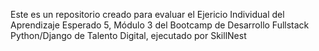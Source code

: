 Este es un repositorio creado para evaluar el Ejericio Individual del Aprendizaje Esperado 5,
Módulo 3 del Bootcamp de Desarrollo Fullstack Python/Django de Talento Digital, ejecutado por SkillNest
